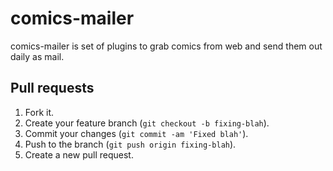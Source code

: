 # comics-mailer

comics-mailer is set of plugins to grab comics from web and send them out daily as mail.

## Pull requests

1. Fork it.
2. Create your feature branch (`git checkout -b fixing-blah`).
3. Commit your changes (`git commit -am 'Fixed blah'`).
4. Push to the branch (`git push origin fixing-blah`).
5. Create a new pull request.
